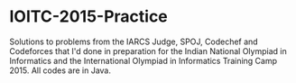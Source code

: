# IOITC-2015-Practice
Solutions to problems from the IARCS Judge, SPOJ, Codechef and Codeforces that I'd done in preparation for the 
Indian National Olympiad in Informatics and the International Olympiad in Informatics Training Camp 2015.
All codes are in Java.
